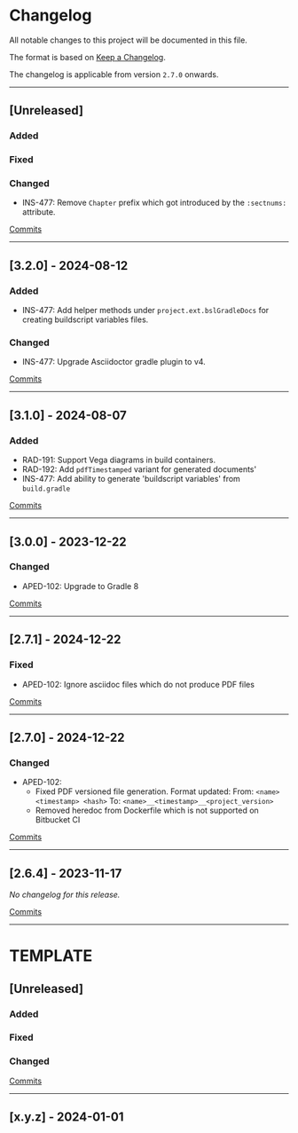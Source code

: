 # Changelog

All notable changes to this project will be documented in this file.

The format is based on [Keep a Changelog](https://keepachangelog.com/en/1.0.0/).

The changelog is applicable from version `2.7.0` onwards.

---

## [Unreleased]

### Added

### Fixed

### Changed

* INS-477: Remove `Chapter` prefix which got introduced by the `:sectnums:` attribute.

[Commits](https://github.com/brightsparklabs/gradle-docker/compare/3.2.0...HEAD)

---

## [3.2.0] - 2024-08-12

### Added

* INS-477: Add helper methods under `project.ext.bslGradleDocs` for creating buildscript variables
  files.

### Changed

* INS-477: Upgrade Asciidoctor gradle plugin to v4.

[Commits](https://github.com/brightsparklabs/gradle-docker/compare/3.1.0...3.2.0)

---

## [3.1.0] - 2024-08-07

### Added

* RAD-191: Support Vega diagrams in build containers.
* RAD-192: Add `pdfTimestamped` variant for generated documents'
* INS-477: Add ability to generate 'buildscript variables' from `build.gradle`

[Commits](https://github.com/brightsparklabs/gradle-docker/compare/3.0.0...3.y.z)

---

## [3.0.0] - 2023-12-22

### Changed

* APED-102: Upgrade to Gradle 8

[Commits](https://github.com/brightsparklabs/gradle-docker/compare/2.7.1...3.0.0)

---

## [2.7.1] - 2024-12-22

### Fixed

* APED-102: Ignore asciidoc files which do not produce PDF files

[Commits](https://github.com/brightsparklabs/gradle-docker/compare/2.7.0...2.7.1)

---

## [2.7.0] - 2024-12-22

### Changed

* APED-102:
    * Fixed PDF versioned file generation. Format updated:
        From: `<name> <timestamp> <hash>`
        To:   `<name>__<timestamp>__<project_version>`
    * Removed heredoc from Dockerfile which is not supported on Bitbucket CI

[Commits](https://github.com/brightsparklabs/gradle-docker/compare/2.6.4...2.7.0)

---

## [2.6.4] - 2023-11-17

_No changelog for this release._

[Commits](https://github.com/brightsparklabs/appcli/compare/2.6.3...2.6.4)

---

# TEMPLATE

## [Unreleased]

### Added

### Fixed

### Changed

[Commits](https://github.com/brightsparklabs/gradle-docker/compare/x.y.z...HEAD)

---

## [x.y.z] - 2024-01-01
